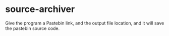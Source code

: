 # source-archiver

Give the program a Pastebin link, and the output file location, and it will save the pastebin source code.
